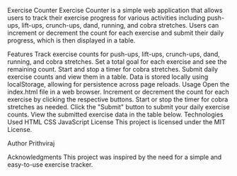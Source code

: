 Exercise Counter
Exercise Counter is a simple web application that allows users to track their exercise progress for various activities including push-ups, lift-ups, crunch-ups, dand, running, and cobra stretches. Users can increment or decrement the count for each exercise and submit their daily progress, which is then displayed in a table.

Features
Track exercise counts for push-ups, lift-ups, crunch-ups, dand, running, and cobra stretches.
Set a total goal for each exercise and see the remaining count.
Start and stop a timer for cobra stretches.
Submit daily exercise counts and view them in a table.
Data is stored locally using localStorage, allowing for persistence across page reloads.
Usage
Open the index.html file in a web browser.
Increment or decrement the count for each exercise by clicking the respective buttons.
Start or stop the timer for cobra stretches as needed.
Click the "Submit" button to submit your daily exercise counts.
View the submitted exercise data in the table below.
Technologies Used
HTML
CSS
JavaScript
License
This project is licensed under the MIT License.

Author
Prithviraj   

Acknowledgments
This project was inspired by the need for a simple and easy-to-use exercise tracker.
